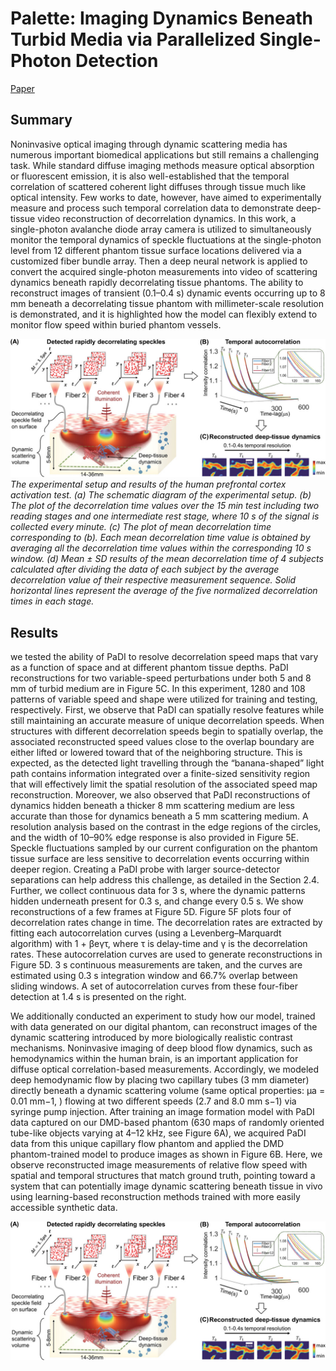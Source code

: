 
# Palette: Imaging Dynamics Beneath Turbid Media via Parallelized Single-Photon Detection

[Paper](https://doi.org/10.1002/advs.202201885)

## Summary

Noninvasive optical imaging through dynamic scattering media has numerous important biomedical applications but still remains a challenging task. While standard diffuse imaging methods measure optical absorption or fluorescent emission, it is also well-established that the temporal correlation of scattered coherent light diffuses through tissue much like optical intensity. Few works to date, however, have aimed to experimentally measure and process such temporal correlation data to demonstrate deep-tissue video reconstruction of decorrelation dynamics. In this work, a single-photon avalanche diode array camera is utilized to simultaneously monitor the temporal dynamics of speckle fluctuations at the single-photon level from 12 different phantom tissue surface locations delivered via a customized fiber bundle array. Then a deep neural network is applied to convert the acquired single-photon measurements into video of scattering dynamics beneath rapidly decorrelating tissue phantoms. The ability to reconstruct images of transient (0.1–0.4 s) dynamic events occurring up to 8 mm beneath a decorrelating tissue phantom with millimeter-scale resolution is demonstrated, and it is highlighted how the model can flexibly extend to monitor flow speed within buried phantom vessels.

![](img//fig1.jpg)
*The experimental setup and results of the human prefrontal cortex activation test. (a) The schematic diagram of the experimental setup. (b) The plot of the decorrelation time values over the 15 min test including two reading stages and one intermediate rest stage, where 10 s of the signal is collected every minute. (c) The plot of mean decorrelation time corresponding to (b). Each mean decorrelation time value is obtained by averaging all the decorrelation time values within the corresponding 10 s window. (d) Mean ± SD results of the mean decorrelation time of 4 subjects calculated after dividing the data of each subject by the average decorrelation value of their respective measurement sequence. Solid horizontal lines represent the average of the five normalized decorrelation times in each stage.*

## Results

we tested the ability of PaDI to resolve decorrelation speed maps that vary as a function of space and at different phantom tissue depths. PaDI reconstructions for two variable-speed perturbations under both 5 and 8 mm of turbid medium are in Figure 5C. In this experiment, 1280 and 108 patterns of variable speed and shape were utilized for training and testing, respectively. First, we observe that PaDI can spatially resolve features while still maintaining an accurate measure of unique decorrelation speeds. When structures with different decorrelation speeds begin to spatially overlap, the associated reconstructed speed values close to the overlap boundary are either lifted or lowered toward that of the neighboring structure. This is expected, as the detected light travelling through the “banana-shaped” light path contains information integrated over a finite-sized sensitivity region that will effectively limit the spatial resolution of the associated speed map reconstruction. Moreover, we also observed that PaDI reconstructions of dynamics hidden beneath a thicker 8 mm scattering medium are less accurate than those for dynamics beneath a 5 mm scattering medium. A resolution analysis based on the contrast in the edge regions of the circles, and the width of 10–90% edge response is also provided in Figure 5E. Speckle fluctuations sampled by our current configuration on the phantom tissue surface are less sensitive to decorrelation events occurring within deeper region. Creating a PaDI probe with larger source-detector separations can help address this challenge, as detailed in the Section 2.4. Further, we collect continuous data for 3 s, where the dynamic patterns hidden underneath present for 0.3 s, and change every 0.5 s. We show reconstructions of a few frames at Figure 5D. Figure 5F plots four of decorrelation rates change in time. The decorrelation rates are extracted by fitting each autocorrelation curves (using a Levenberg–Marquardt algorithm) with 1 + βeγτ, where τ is delay-time and γ is the decorrelation rates. These autocorrelation curves are used to generate reconstructions in Figure 5D. 3 s continuous measurements are taken, and the curves are estimated using 0.3 s integration window and 66.7% overlap between sliding windows. A set of autocorrelation curves from these four-fiber detection at 1.4 s is presented on the right. 

We additionally conducted an experiment to study how our model, trained with data generated on our digital phantom, can reconstruct images of the dynamic scattering introduced by more biologically realistic contrast mechanisms. Noninvasive imaging of deep blood flow dynamics, such as hemodynamics within the human brain, is an important application for diffuse optical correlation-based measurements. Accordingly, we modeled deep hemodynamic flow by placing two capillary tubes (3 mm diameter) directly beneath a dynamic scattering volume (same optical properties: μa = 0.01 mm−1, 
) flowing at two different speeds (2.7 and 8.0 mm s−1) via syringe pump injection. After training an image formation model with PaDI data captured on our DMD-based phantom (630 maps of randomly oriented tube-like objects varying at 4–12 kHz, see Figure 6A), we acquired PaDI data from this unique capillary flow phantom and applied the DMD phantom-trained model to produce images as shown in Figure 6B. Here, we observe reconstructed image measurements of relative flow speed with spatial and temporal structures that match ground truth, pointing toward a system that can potentially image dynamic scattering beneath tissue in vivo using learning-based reconstruction methods trained with more easily accessible synthetic data.

![foo](img//fig1.jpg)

